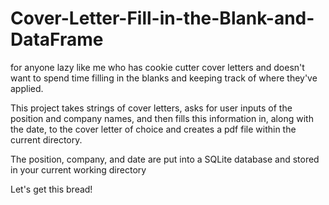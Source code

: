 # Cover-Letter-Fill-in-the-Blank-and-DataFrame
for anyone lazy like me who has cookie cutter cover letters and doesn't want to spend time filling in the blanks and keeping track of where they've applied.

This project takes strings of cover letters, asks for user inputs of the position and company names, and then fills this information in, along with the date, to the cover letter of choice and creates a pdf file within the current directory. 

The position, company, and date are put into a SQLite database and stored in your current working directory

Let's get this bread!
